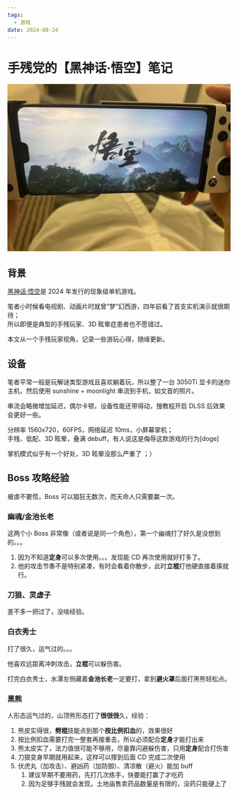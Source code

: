 ```yaml
---
tags:
  - 游戏
date: 2024-08-24
---
```


# 手残党的【黑神话·悟空】笔记

![wukong](./wukong.png)

## 背景

[黑神话·悟空](https://www.gamesci.com.cn/)是 2024 年发行的现象级单机游戏。

笔者小时候看电视剧、动画片时就曾”梦”幻西游，四年前看了首支实机演示就很期待；  
所以即便是典型的手残玩家、3D 眩晕症患者也不愿错过。

本文从一个手残玩家视角，记录一些游玩心得，随缘更新。

## 设备

笔者平常一般是玩解谜类型游戏且喜欢躺着玩，所以整了一台 3050Ti 显卡的迷你主机，然后使用 sunshine + moonlight 串流到手机，如文首的照片。

串流会略微增加延迟，偶尔卡顿，设备性能还带得动，搜教程开启 DLSS 后效果会更好一些。

分辨率 1560x720，60FPS，网络延迟 10ms，小屏幕掌机；  
手残、低配、3D 眩晕，叠满 debuff，有人说这是侮辱这款游戏的行为[doge]

掌机模式似乎有一个好处，3D 眩晕没那么严重了 ；）

## Boss 攻略经验

被虐不要慌，Boss 可以猖狂无数次，而天命人只需要赢一次。

### 幽魂/金池长老

这两个小 Boss 非常像（或者说是同一个角色），第一个幽魂打了好久是没想到的。。。

1. 因为不知道**定身**可以多次使用。。。发现能 CD 再次使用就好打多了。
2. 他的攻击节奏不是特别紧凑，有时会看着你散步，此时**立棍**打他硬直接着揍就行。

### 刀狼、灵虚子

差不多一把过了，没啥经验。

### 白衣秀士

打了很久，运气过的。。。

他喜欢远距离冲刺攻击，**立棍**可以躲伤害。

打完白衣秀士，水潭左侧藏着**金池长老**一定要打，拿到**避火罩**后面打黑熊轻松点。

### 黑熊

人形态运气过的，山顶熊形态打了**很很很**久，经验：

1. 熊皮实得很，**劈棍**技能点到那个**按比例扣血**的，效果很好
2. 按比例扣血需要打完一整套再接重击，所以必须配合**定身**才能打出来
3. 熊太皮实了，法力值很可能不够用，尽量靠闪避躲伤害，只用**定身**配合打伤害
4. 刀狼变身早期就用起来，这样可以撑到后面 CD 完成二次使用
5. 伏虎丸（加攻击）、避凶药（加防御）、清凉散（避火）能加 buff
   1. 建议早期不要用药，先打几次练手，快要能打赢了才吃药
   2. 因为足够手残就会发现，土地庙售卖药品数量是有限的，没药只能硬上了
